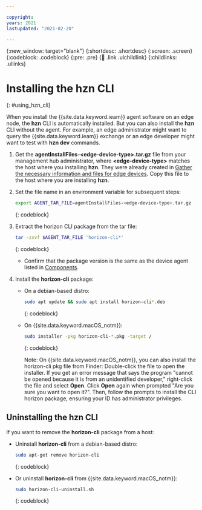 ```yaml
---

copyright:
years: 2021
lastupdated: "2021-02-20"

---
```


{:new_window: target="blank"}
{:shortdesc: .shortdesc}
{:screen: .screen}
{:codeblock: .codeblock}
{:pre: .pre}
{:child: .link .ulchildlink}
{:childlinks: .ullinks}

# Installing the hzn CLI
{: #using_hzn_cli}

When you install the {{site.data.keyword.ieam}} agent software on an edge node, the **hzn** CLI is automatically installed. But you can also install the **hzn** CLI without the agent. For example, an edge administrator might want to query the {{site.data.keyword.ieam}} exchange or an edge developer might want to test with **hzn dev** commands.

1. Get the **agentInstallFiles-&lt;edge-device-type&gt;.tar.gz** file from your management hub administrator, where **&lt;edge-device-type&gt;** matches the host where you installing **hzn**. They were already created in [Gather the necessary information and files for edge devices](../hub/gather_files.md#prereq_horizon). Copy this file to the host where you are installing **hzn**.

2. Set the file name in an environment variable for subsequent steps:

   ```bash
   export AGENT_TAR_FILE=agentInstallFiles-<edge-device-type>.tar.gz
   ```
   {: codeblock}

3. Extract the horizon CLI package from the tar file:

   ```bash
   tar -zxvf $AGENT_TAR_FILE 'horizon-cli*'
   ```
   {: codeblock}

   * Confirm that the package version is the same as the device agent listed in [Components](../getting_started/components.md).

4. Install the **horizon-cli** package:

   * On a debian-based distro:

     ```bash
     sudo apt update && sudo apt install horizon-cli*.deb
     ```
     {: codeblock}

   * On {{site.data.keyword.macOS_notm}}:

     ```bash
     sudo installer -pkg horizon-cli-*.pkg -target /
     ```
     {: codeblock}

     Note: On {{site.data.keyword.macOS_notm}}, you can also install the horizon-cli pkg file from Finder: Double-click the file to open the installer. If you get an error message that says the program "cannot be opened because it is from an unidentified developer," right-click the file and select **Open**. Click **Open** again when prompted "Are you sure you want to open it?". Then, follow the prompts to install the CLI horizon package, ensuring your ID has administrator privileges.

## Uninstalling the hzn CLI

If you want to remove the **horizon-cli** package from a host:

* Uninstall **horizon-cli** from a debian-based distro:

  ```bash
  sudo apt-get remove horizon-cli
  ```
  {: codeblock}

* Or uninstall **horizon-cli** from {{site.data.keyword.macOS_notm}}:

  ```bash
  sudo horizon-cli-uninstall.sh
  ```
  {: codeblock}
